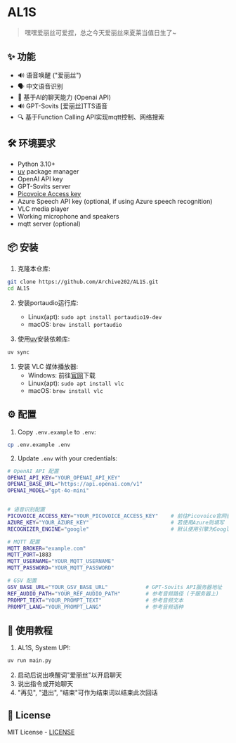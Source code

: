 # AL1S

> 嘿嘿爱丽丝可爱捏，总之今天爱丽丝来夏莱当值日生了~

## ✨ 功能

- 🔊 语音唤醒 ("爱丽丝")
- 🗣️ 中文语音识别
- 🤖 基于AI的聊天能力 (Openai API)
- 🔊 GPT-Sovits \[爱丽丝\]TTS语音
- 🔍 基于Function Calling API实现mqtt控制、网络搜索

## 🛠️ 环境要求

- Python 3.10+
- [uv](https://github.com/astral-sh/uv) package manager 
- OpenAI API key
- GPT-Sovits server
- [Picovoice Access key](https://console.picovoice.ai/)
- Azure Speech API key (optional, if using Azure speech recognition)
- VLC media player
- Working microphone and speakers
- mqtt server (optional)

## 📦 安装

1. 克隆本仓库:
```bash
git clone https://github.com/Archive202/AL1S.git
cd AL1S
```

2. 安装portaudio运行库:
   - Linux(apt): `sudo apt install portaudio19-dev`
   - macOS: `brew install portaudio`

3. 使用[uv](https://hellowac.github.io/uv-zh-cn/getting-started/installation/)安装依赖库:
```bash
uv sync
```

1. 安装 VLC 媒体播放器:
   - Windows: 前往[官网](https://www.videolan.org/)下载
   - Linux(apt): `sudo apt install vlc`
   - macOS: `brew install vlc`

## ⚙️ 配置

1. Copy `.env.example` to `.env`:
```bash
cp .env.example .env
```

2. Update `.env` with your credentials:
```bash
# OpenAI API 配置
OPENAI_API_KEY="YOUR_OPENAI_API_KEY"
OPENAI_BASE_URL="https://api.openai.com/v1"
OPENAI_MODEL="gpt-4o-mini"


# 语音识别配置
PICOVOICE_ACCESS_KEY="YOUR_PICOVOICE_ACCESS_KEY"    # 前往Picovoice官网获取
AZURE_KEY="YOUR_AZURE_KEY"                          # 若使用Azure则填写
RECOGNIZER_ENGINE="google"                          # 默认使用引擎为Google

# MQTT 配置
MQTT_BROKER="example.com"
MQTT_PORT=1883
MQTT_USERNAME="YOUR_MQTT_USERNAME"
MQTT_PASSWORD="YOUR_MQTT_PASSWORD"

# GSV 配置
GSV_BASE_URL="YOUR_GSV_BASE_URL"            # GPT-Sovits API服务器地址
REF_AUDIO_PATH="YOUR_REF_AUDIO_PATH"        # 参考音频路径 (于服务器上)
PROMPT_TEXT="YOUR_PROMPT_TEXT"              # 参考音频文本
PROMPT_LANG="YOUR_PROMPT_LANG"              # 参考音频语种
```

## 🚀 使用教程

1. AL1S, System UP!:
```bash
uv run main.py
```

2. 启动后说出唤醒词"爱丽丝"以开启聊天
3. 说出指令或开始聊天
4. "再见", "退出", "结束"可作为结束词以结束此次回话 

## 📝 License

MIT License - [LICENSE](LICENSE)